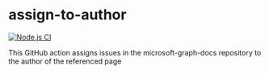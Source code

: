 # assign-to-author

[![Node.js CI](https://github.com/microsoftgraph/assign-to-author/actions/workflows/node.yml/badge.svg)](https://github.com/microsoftgraph/assign-to-author/actions/workflows/node.yml)

This GitHub action assigns issues in the microsoft-graph-docs repository to the author of the referenced page
